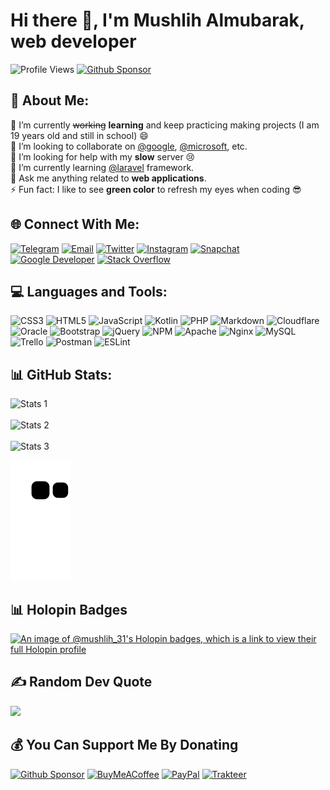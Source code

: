 # Hi there 👋, I'm Mushlih Almubarak, web developer
![Profile Views](https://komarev.com/ghpvc/?username=mushlih-almubarak&label=Profile%20Views&color=0e75b6&style=flat)
[![Github Sponsor](https://img.shields.io/badge/-Sponsor-fafbfc?logo=GitHub%20Sponsors)](https://github.com/sponsors/mushlih-almubarak) 

## 💫 About Me:
🔭 I’m currently ~~working~~ **learning** and keep practicing making projects (I am 19 years old and still in school) 😄<br>
👯 I’m looking to collaborate on [@google](https://github.com/google), [@microsoft](https://github.com/microsoft), etc.<br>
🤝 I’m looking for help with my **slow** server 😢
<br>🌱 I’m currently learning [@laravel](https://github.com/laravel) framework.<br>💬 Ask me anything related to **web applications**.<br>
⚡ Fun fact: I like to see **green color** to refresh my eyes when coding 😎

## 🌐 Connect With Me:
[![Telegram](https://img.shields.io/badge/Telegram-1769ff?logo=telegram&logoColor=white)](https://t.me/mushlih_31) 
[![Email](https://img.shields.io/badge/Email-%23FF0000.svg?logo=Gmail&logoColor=white)](mailto:mushlih_31@icloud.com)
[![Twitter](https://img.shields.io/badge/Twitter-1769ff.svg?logo=Twitter&logoColor=white)](https://twitter.com/mushlih_31) 
[![Instagram](https://img.shields.io/badge/Instagram-%23FF0000.svg?logo=Instagram&logoColor=white)](https://instagram.com/mushlih_31) 
[![Snapchat](https://img.shields.io/badge/Snapchat-FE7A16.svg?logo=snapchat&logoColor=white)](https://www.snapchat.com/add/mushlih_31) 
[![Google Developer](https://img.shields.io/badge/-Google%20Developer-1769ff?logo=google&logoColor=white)](https://g.dev/mushlih_31)
[![Stack Overflow](https://img.shields.io/badge/-Stackoverflow-FE7A16?logo=stack-overflow&logoColor=white)](https://stackoverflow.com/users/16115628)

## 💻 Languages and Tools:
![CSS3](https://img.shields.io/badge/css3-%231572B6.svg?style=for-the-badge&logo=css3&logoColor=white) ![HTML5](https://img.shields.io/badge/html5-%23E34F26.svg?style=for-the-badge&logo=html5&logoColor=white) ![JavaScript](https://img.shields.io/badge/javascript-%23323330.svg?style=for-the-badge&logo=javascript&logoColor=%23F7DF1E) ![Kotlin](https://img.shields.io/badge/kotlin-%230095D5.svg?style=for-the-badge&logo=kotlin&logoColor=white) ![PHP](https://img.shields.io/badge/php-%23777BB4.svg?style=for-the-badge&logo=php&logoColor=white) ![Markdown](https://img.shields.io/badge/markdown-%23000000.svg?style=for-the-badge&logo=markdown&logoColor=white) ![Cloudflare](https://img.shields.io/badge/Cloudflare-F38020?style=for-the-badge&logo=Cloudflare&logoColor=white) ![Oracle](https://img.shields.io/badge/Oracle-F80000?style=for-the-badge&logo=oracle&logoColor=white) ![Bootstrap](https://img.shields.io/badge/bootstrap-%23563D7C.svg?style=for-the-badge&logo=bootstrap&logoColor=white) ![jQuery](https://img.shields.io/badge/jquery-%230769AD.svg?style=for-the-badge&logo=jquery&logoColor=white) ![NPM](https://img.shields.io/badge/NPM-%23000000.svg?style=for-the-badge&logo=npm&logoColor=white) ![Apache](https://img.shields.io/badge/apache-%23D42029.svg?style=for-the-badge&logo=apache&logoColor=white) ![Nginx](https://img.shields.io/badge/nginx-%23009639.svg?style=for-the-badge&logo=nginx&logoColor=white) ![MySQL](https://img.shields.io/badge/mysql-%2300f.svg?style=for-the-badge&logo=mysql&logoColor=white) ![Trello](https://img.shields.io/badge/Trello-%23026AA7.svg?style=for-the-badge&logo=Trello&logoColor=white) ![Postman](https://img.shields.io/badge/Postman-FF6C37?style=for-the-badge&logo=postman&logoColor=white) ![ESLint](https://img.shields.io/badge/ESLint-4B3263?style=for-the-badge&logo=eslint&logoColor=white)

## 📊 GitHub Stats:
![Stats 1](https://github-readme-stats.vercel.app/api?username=mushlih-almubarak&show_icons=true&theme=dracula&title_color=00aaff&locale=en)
<br><br>
![Stats 2](https://github-readme-streak-stats.herokuapp.com?user=mushlih-almubarak&theme=dracula&stroke=00AAFF&ring=00AAFF&fire=FF0000BF&sideNums=79D9F9&currStreakNum=79D9F9&currStreakLabel=FFFFFF&sideLabels=FFFFFF&dates=79D9F9)
<br><br>
![Stats 3](https://github-readme-stats.vercel.app/api/top-langs?username=mushlih-almubarak&show_icons=true&theme=dracula&title_color=00aaff&locale=en&layout=compact)

![Snake animation](https://github.com/mushlih-almubarak/mushlih-almubarak/blob/output/github-contribution-grid-snake.svg)

## 📊 Holopin Badges
[![An image of @mushlih_31's Holopin badges, which is a link to view their full Holopin profile](https://holopin.me/mushlih_31)](https://holopin.io/@mushlih_31)

## ✍️ Random Dev Quote
![](https://quotes-github-readme.vercel.app/api?type=horizontal&theme=tokyonight)

 ## 💰 You Can Support Me By Donating
[![Github Sponsor](https://img.shields.io/badge/Github%20Sponsor-009639?style=for-the-badge&logo=GitHub&logoColor=white)](https://github.com/sponsors/mushlih-almubarak) 
[![BuyMeACoffee](https://img.shields.io/badge/Buy%20Me%20a%20Coffee-ffdd00?style=for-the-badge&logo=buy-me-a-coffee&logoColor=black)](https://buymeacoffee.com/mushlih) 
[![PayPal](https://img.shields.io/badge/PayPal-00457C?style=for-the-badge&logo=paypal&logoColor=white)](https://paypal.me/mushlih31) 
[![Trakteer](https://img.shields.io/badge/Trakteer-%23D42029?style=for-the-badge&logo=trakteer&logoColor=white)](https://trakteer.id/mushlih_31/tip)
